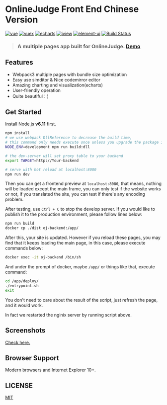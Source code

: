 # OnlineJudge Front End Chinese Version
[![vue](https://img.shields.io/badge/vue-2.5.13-blue.svg?style=flat-square)](https://github.com/vuejs/vue)
[![vuex](https://img.shields.io/badge/vuex-3.0.1-blue.svg?style=flat-square)](https://vuex.vuejs.org/)
[![echarts](https://img.shields.io/badge/echarts-3.8.3-blue.svg?style=flat-square)](https://github.com/ecomfe/echarts)
[![iview](https://img.shields.io/badge/iview-2.8.0-blue.svg?style=flat-square)](https://github.com/iview/iview)
[![element-ui](https://img.shields.io/badge/element-2.0.9-blue.svg?style=flat-square)](https://github.com/ElemeFE/element)
[![Build Status](https://travis-ci.org/QingdaoU/OnlineJudgeFE.svg?branch=master)](https://travis-ci.org/QingdaoU/OnlineJudgeFE)

>### A multiple pages app built for OnlineJudge. [Demo](https://qduoj.com)

## Features

+ Webpack3 multiple pages with bundle size optimization
+ Easy use simditor & Nice codemirror editor
+ Amazing charting and visualization(echarts)
+ User-friendly operation
+ Quite beautiful：)

## Get Started

Install Node.js **v6.11** first.

```bash
npm install
# we use webpack DllReference to decrease the build time,
# this command only needs execute once unless you upgrade the package in build/webpack.dll.conf.js
NODE_ENV=development npm run build:dll

# the dev-server will set proxy table to your backend
export TARGET=http://Your-backend

# serve with hot reload at localhost:8080
npm run dev
```
Then you can get a frontend preview at ``localhost:8080``, that means, nothing will be loaded except the main frame, you can only test if the website works or not, if you translated the site, you can test if there's any encoding problem.

After testing, use ``Ctrl + C`` to stop the develop server. If you would like to publish it to the production environment, please follow lines below:

```bash
npm run build
docker cp ./dist oj-backend:/app/
```

After this, your site is updated. However if you reload these pages, you may find that it keeps loading the main page, in this case, please execute commands below:

```bash
docker exec -it oj-backend /bin/sh
```

And under the prompt of docker, maybe ``/app/`` or things like that, execute command:

```bash
cd /app/deploy/
./entrypoint.sh
exit
```

You don't need to care about the result of the script, just refresh the page, and it would work.

In fact we restarted the nginix server by running script above.
## Screenshots

[Check here.](https://github.com/QingdaoU/OnlineJudge/tree/2.0)

## Browser Support

Modern browsers and Internet Explorer 10+.

## LICENSE

[MIT](http://opensource.org/licenses/MIT)
